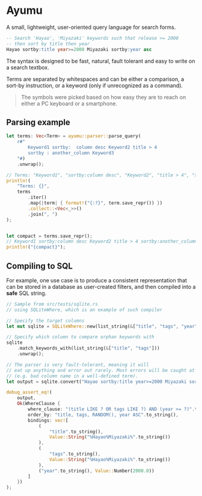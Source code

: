 # Ayumu

A small, lightweight, user-oriented query language for search forms.

```sql
-- Search 'Hayao', 'Miyazaki' keywords such that release >= 2000
-- then sort by title then year
Hayao sortby:title year>=2000 Miyazaki sortby:year asc
```

The syntax is designed to be fast, natural, fault tolerant and easy to write on
a search textbox.

Terms are separated by whitespaces and can be either a comparison, a sort-by
instruction, or a keyword (only if unrecognized as a command).

> The symbols were picked based on how easy they are to reach on either a PC
> keyboard or a smartphone.

## Parsing example

```rust
let terms: Vec<Term> = ayumu::parser::parse_query(
    r#"
        Keyword1 sortby:  column desc Keyword2 title > 4
        sortby : another_column Keyword3
    "#)
    .unwrap();

// Terms: "Keyword1", "sortby:column desc", "Keyword2", "title > 4", "sortby:another_column", "Keyword3"
println!(
    "Terms: {}",
    terms
        .iter()
        .map(|term| { format!("{:?}", term.save_repr()) })
        .collect::<Vec<_>>()
        .join(", ")
);


let compact = terms.save_repr();
// Keyword1 sortby:column desc Keyword2 title > 4 sortby:another_column Keyword3
println!("{compact}");
```

## Compiling to SQL

For example, one use case is to produce a consistent representation that can be
stored in a database as user-created filters, and then compiled into a **safe**
SQL string.

```rust
// Sample from src/tests/sqlite.rs 
// using SQLiteWhere, which is an example of such compiler

// Specify the target columns
let mut sqlite = SQLiteWhere::new(list_string(&["title", "tags", "year"]), true);

// Specify which column to compare orphan keywords with
sqlite
    .match_keywords_with(list_string(&["title", "tags"]))
    .unwrap();

// The parser is very fault-tolerant, meaning it will  
// eat up anything and error out rarely. Most errors will be caught at the compiler level  
// (e.g. bad column name in a well-defined term).
let output = sqlite.convert("Hayao sortby:title year>=2000 Miyazaki sortby:year asc");

debug_assert_eq!(
    output,
    Ok(WhereClause {
        where_clause: "(title LIKE ? OR tags LIKE ?) AND (year >= ?)".to_string(),
        order_by: "title, tags, RANDOM(), year ASC".to_string(),
        bindings: vec![
            (
                "title".to_string(),
                Value::String("%Hayao%Miyazaki%".to_string())
            ),
            (
                "tags".to_string(),
                Value::String("%Hayao%Miyazaki%".to_string())
            ),
            ("year".to_string(), Value::Number(2000.0))
        ]
    })
);
```
